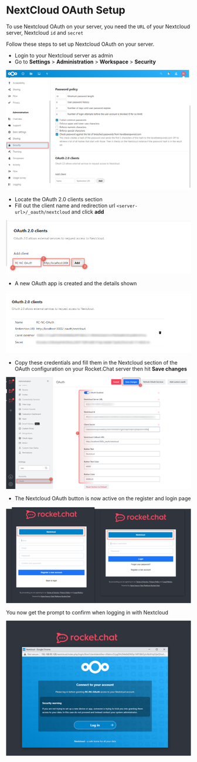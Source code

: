 # NextCloud OAuth Setup

To use Nextcloud OAuth on your server, you need the `URL` of your Nextcloud server, Nextcloud `id` and `secret`

Follow these steps to set up Nextcloud OAuth on your server.

* Login to your Nextcloud server as admin
* Go to **Settings** > **Administration** > **Workspace** > **Security**

![](<../../../../.gitbook/assets/image (643) (1) (1) (1).png>)

* Locate the OAuth 2.0 clients section
* Fill out the client name and redirection url `<server-url>/_oauth/nextcloud` and click **add**

![](<../../../../.gitbook/assets/image (638) (1).png>)

* A new OAuth app is created and the details shown

![](<../../../../.gitbook/assets/image (637) (1) (1).png>)

* Copy these credentials and fill them in the Nextcloud section of the OAuth configuration on your Rocket.Chat server then hit **Save changes**

![](<../../../../.gitbook/assets/image (673) (1) (1) (1).png>)

* The Nextcloud OAuth button is now active on the register and login page

![](<../../../../.gitbook/assets/image (657) (1) (1) (1).png>)

You now get the prompt to confirm when logging in with Nextcloud

![](<../../../../.gitbook/assets/image (677) (1) (1) (1) (1) (1).png>)
